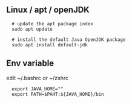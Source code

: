 
## Linux / apt / openJDK
```
  # update the apt package index
  sudo apt update  

  # install the default Java OpenJDK package
  sudo apt install default-jdk
```




## Env variable
edit ~/.bashrc  or ~/zshrc
``` 
  export JAVA_HOME=""
  export PATH=$PAHT:${JAVA_HOME}/bin
```